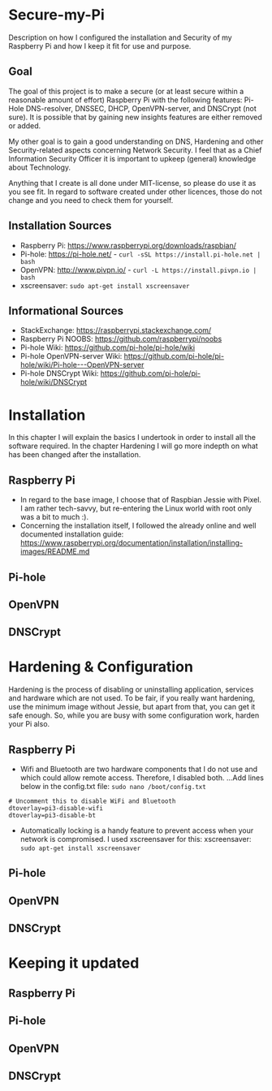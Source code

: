 # Secure-my-Pi
Description on how I configured the installation and Security of my Raspberry Pi and how I keep it fit for use and purpose.

## Goal
The goal of this project is to make a secure (or at least secure within a reasonable amount of effort) Raspberry Pi with the following features: Pi-Hole DNS-resolver, DNSSEC, DHCP, OpenVPN-server, and DNSCrypt (not sure). It is possible that by gaining new insights features are either removed or added.

My other goal is to gain a good understanding on DNS, Hardening and other Security-related aspects concerning Network Security. I feel that as a Chief Information Security Officer it is important to upkeep (general) knowledge about Technology.

Anything that I create is all done under MIT-license, so please do use it as you see fit. In regard to software created under other licences, those do not change and you need to check them for yourself.

## Installation Sources
- Raspberry Pi: https://www.raspberrypi.org/downloads/raspbian/
- Pi-hole: https://pi-hole.net/ - `curl -sSL https://install.pi-hole.net | bash`
- OpenVPN: http://www.pivpn.io/ - `curl -L https://install.pivpn.io | bash`
- xscreensaver: `sudo apt-get install xscreensaver`

## Informational Sources
- StackExchange: https://raspberrypi.stackexchange.com/
- Raspberry Pi NOOBS: https://github.com/raspberrypi/noobs
- Pi-hole Wiki: https://github.com/pi-hole/pi-hole/wiki
- Pi-hole OpenVPN-server Wiki: https://github.com/pi-hole/pi-hole/wiki/Pi-hole---OpenVPN-server
- Pi-hole DNSCrypt Wiki: https://github.com/pi-hole/pi-hole/wiki/DNSCrypt

# Installation
In this chapter I will explain the basics I undertook in order to install all the software required. In the chapter Hardening I will go more indepth on what has been changed after the installation.

## Raspberry Pi
- In regard to the base image, I choose that of Raspbian Jessie with Pixel. I am rather tech-savvy, but re-entering the Linux world with root only was a bit to much :).
- Concerning the installation itself, I followed the already online and well documented installation guide: https://www.raspberrypi.org/documentation/installation/installing-images/README.md

## Pi-hole

## OpenVPN

## DNSCrypt

# Hardening & Configuration
Hardening is the process of disabling or uninstalling application, services and hardware which are not used. To be fair, if you really want hardening, use the minimum image without Jessie, but apart from that, you can get it safe enough. So, while you are busy with some configuration work, harden your Pi also.

## Raspberry Pi

- Wifi and Bluetooth are two hardware components that I do not use and which could allow remote access. Therefore, I disabled both.
...Add lines below in the config.txt file: `sudo nano /boot/config.txt`
```
# Uncomment this to disable WiFi and Bluetooth
dtoverlay=pi3-disable-wifi
dtoverlay=pi3-disable-bt
```
- Automatically locking is a handy feature to prevent access when your network is compromised. I used xscreensaver for this: xscreensaver: `sudo apt-get install xscreensaver`

## Pi-hole

## OpenVPN

## DNSCrypt

# Keeping it updated

## Raspberry Pi

## Pi-hole

## OpenVPN

## DNSCrypt

